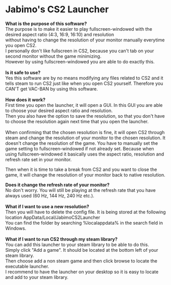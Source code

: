 # Jabimo's CS2 Launcher
<b>What is the purpose of this software?</b>
<br>The purpose is to make it easier to play fullscreen-windowed with the desired aspect ratio (4:3, 16:9, 16:10) and resolution 
<br>without having to change the resolution of your monitor manually everytime you open CS2.</br> I personally don't like fullscreen in CS2, because you can't tab on your second monitor without the game minimizing. 
<br>However by using fullscreen-windowed you are able to do exactly this.</br>
<br>
<b>Is it safe to use?</b>
<br>Yes this software are by no means modifying any files related to CS2 and it tells steam to run CS2 just like when you open CS2 yourself. Therefore you CAN'T get VAC-BAN by using this software.</br>
<br>
<b>How does it work?</b>
<br>First time you open the launcher, it will open a GUI. In this GUI you are able to choose your desired aspect ratio and resolution. 
<br>Then you also have the option to save the resolution, so that you don't have to choose the resolution again next time that you open the launcher.</br>
<br>
When confirming that the chosen resolution is fine, it will open CS2 through steam and change the resolution of your monitor to the chosen resolution. 
It doesn't change the resolution of the game. You have to manually set the game setting to fullscreen-windowed if not already set.
Because when using fullscreen-windowed it basically uses the aspect ratio, resolution and refresh rate set in your monitor.</br> 

Then when it is time to take a break from CS2 and you want to close the game, it will change the resolution of your monitor back to native resolution.

<b>Does it change the refresh rate of your monitor?</b>
<br>No don't worry. You will still be playing at the refresh rate that you have always used (60 Hz, 144 Hz, 240 Hz etc.).</br>
<br>
<b>What if I want to use a new resolution?</b>
<br>Then you will have to delete the config file. It is being stored at the following location AppData/Local/JabimoCS2Launcher 
<br>You can find the folder by searching %localappdata% in the search field in Windows.</br>
<br>
<b>What if I want to run CS2 through my steam library?</b>
<br>You can add this launcher to your steam library to be able to do this. 
<br>Simply click "Add a game". It should be located at the bottom left of your steam library.</br>
Then choose add a non steam game and then click browse to locate the executable launcher.
<br>I recommend to have the launcher on your desktop so it is easy to locate and add to your steam library.</br>




